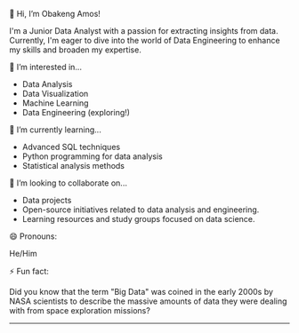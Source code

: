 👋 Hi, I’m Obakeng Amos!

I'm a Junior Data Analyst with a passion for extracting insights from data. Currently, I'm eager to dive into the world of Data Engineering to enhance my skills and broaden my expertise.

👀 I’m interested in...

- Data Analysis
- Data Visualization
- Machine Learning
- Data Engineering (exploring!)

🌱 I’m currently learning...

- Advanced SQL techniques
- Python programming for data analysis
- Statistical analysis methods

💞️ I’m looking to collaborate on...

- Data projects
- Open-source initiatives related to data analysis and engineering.
- Learning resources and study groups focused on data science.

😄 Pronouns:

He/Him

⚡ Fun fact:

Did you know that the term "Big Data" was coined in the early 2000s by NASA scientists to describe the massive amounts of data they were dealing with from space exploration missions?

---
